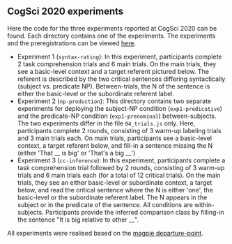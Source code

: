 ## CogSci 2020 experiments

Here the code for the three experiments reported at CogSci 2020 can be found. Each directory contains one of the experiments. The experiments and the preregistrations can be viewed [here](https://tinyurl.com/rcsyz9f).
* Experiment 1 (`syntax-rating`): In this experiment, participants complete 2 task comprehension trials and 6 main trials. On the main trials, they see a basic-level context and a target referent pictured below. The referent is described by the two critical sentences differing syntactically (subject vs. predicate NP). Between-trials, the N of the sentence is either the basic-level or the subordinate referent label.
* Experiment 2 (`np-production`): This directory contains two separate experiments for deploying the subject-NP condition (`exp1-predicative`) and the predicate-NP condition (`exp1-prenominal`) between-subjects. The two experiments differ in the file `04_trials.js` only. Here, participants complete 2 rounds, consisting of 3 warm-up labeling trials and 3 main trials each. On main trials, participants see a basic-level context, a target referent below, and fill-in a sentence missing the N (either 'That \_\_ is big' or 'That's a big \_\_')
* Experiment 3 (`cc-inference`): In this experiment, participants complete a task comprehension trial followed by 2 rounds, consisting of 3 warm-up trials and 6 main trials each (for a total of 12 critical trials). On the main trials, they see an either basic-level or subordinate context, a target below, and read the critical sentence where the N is either 'one', the basic-level or the subordinate referent label. The N appears in the subject or in the predicate of the sentence. All conditions are within-subjects. Participants provide the inferred comparison class by filling-in the sentence "It is big relative to other \_\_".    


All experiments were realised based on the [magpie departure-point](https://github.com/magpie-ea/magpie-departure-point).  
